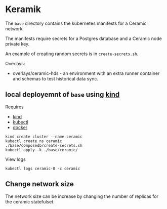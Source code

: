 # Keramik

The `base` directory contains the kubernetes manifests for a Ceramic network.

The manifests require secrets for a Postgres database and a Ceramic node private key.

An example of creating random secrets is in `create-secrets.sh`.

Overlays:
- overlays/ceramic-hds - an environment with an extra runner container and schemas to test historical data sync.

## local deployemnt of `base` using [kind](https://kind.sigs.k8s.io/)

Requires
  - [kind](https://kind.sigs.k8s.io/)
  - [kubectl](https://kubernetes.io/docs/tasks/tools/install-kubectl/)
  - [docker](https://docs.docker.com/get-docker/)


```
kind create cluster --name ceramic
kubectl create ns ceramic
./base/composedb/create-secrets.sh
kubectl apply -k ./base/ceramic/
```

View logs
```
kubectl logs ceramic-0 -c ceramic
```

## Change network size

The network size can be increase by changing the number of replicas for the ceramic statefulset.

